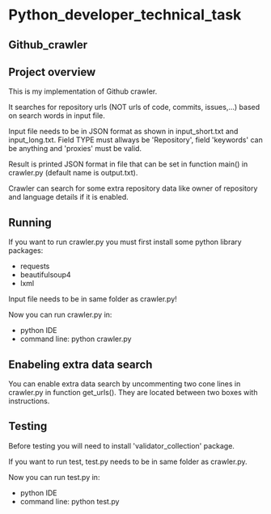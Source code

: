 # Python_developer_technical_task

## Github_crawler

## Project overview

This is my implementation of Github crawler.

It searches for repository urls (NOT urls of code, commits, issues,...) based on search words in input file.

Input file needs to be in JSON format as shown in input_short.txt and input_long.txt. Field TYPE must allways be 'Repository', field 'keywords' can be anything and 'proxies' must be valid.

Result is printed JSON format in file that can be set in function main() in crawler.py (default name is output.txt).

Crawler can search for some extra repository data like owner of repository and language details if it is enabled.

## Running

If you want to run crawler.py you must first install some python library packages:
- requests
- beautifulsoup4
- lxml

Input file needs to be in same folder as crawler.py!

Now you can run crawler.py in:
- python IDE
- command line: python crawler.py

## Enabeling extra data search

You can enable extra data search by uncommenting two cone lines in crawler.py in function get_urls(). They are located between two boxes with instructions.

## Testing

Before testing you will need to install 'validator_collection' package.

If you want to run test, test.py needs to be in same folder as crawler.py.

Now you can run test.py in:
- python IDE
- command line: python test.py

